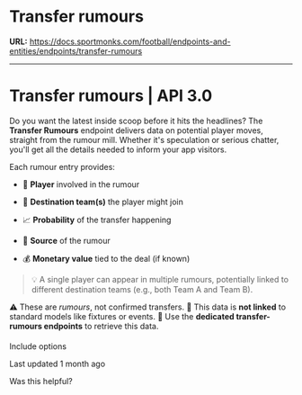 # Transfer rumours

**URL:** https://docs.sportmonks.com/football/endpoints-and-entities/endpoints/transfer-rumours

---

# Transfer rumours | API 3.0

Do you want the latest inside scoop before it hits the headlines? The **Transfer Rumours** endpoint delivers data on potential player moves, straight from the rumour mill. Whether it's speculation or serious chatter, you'll get all the details needed to inform your app visitors.

Each rumour entry provides:

*   🔄 **Player** involved in the rumour
    
*   📍 **Destination team(s)** the player might join
    
*   📈 **Probability** of the transfer happening
    
*   📰 **Source** of the rumour
    
*   💰 **Monetary value** tied to the deal (if known)
    

> 💡 A single player can appear in multiple rumours, potentially linked to different destination teams (e.g., both Team A and Team B).

⚠️ These are _rumours_, not confirmed transfers. 📌 This data is **not linked** to standard models like fixtures or events. 🔗 Use the **dedicated transfer-rumours endpoints** to retrieve this data.

#### 

Include options

Last updated 1 month ago

Was this helpful?